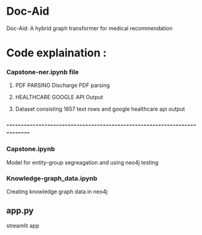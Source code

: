 # Doc-Aid
Doc-Aid: A hybrid graph transformer for medical recommendation

# Code explaination :

### Capstone-ner.ipynb file

1. PDF PARSING
   Discharge PDF parsing
2. HEALTHCARE GOOGLE API Output

3. Dataset consisting 1657 text rows and google healthcare api output

### -------------------------------------------------------------------------

### Capstone.ipynb
Model for entity-group segreagation and using neo4j testing

### Knowledge-graph_data.ipynb

Creating knowledge graph data in neo4j


## app.py 

streamlit app 

   
